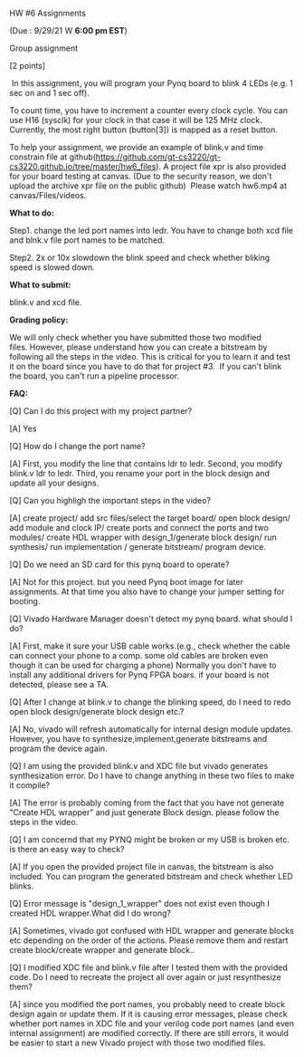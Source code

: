 HW #6 Assignments 

(Due : 9/29/21 W  **6:00 pm EST**)

Group assignment

[2 points]

 In this assignment, you will program your Pynq board to blink 4 LEDs (e.g. 1 sec on and 1 sec off). 

To count time, you have to increment a counter every clock cycle. You can use H16 (sysclk) for your clock in that case it will be 125 MHz clock.  Currently, the most right button (button[3]) is mapped as a reset button. 

To help your assignment, we provide an example of blink.v and time
constrain file at
github(https://github.com/gt-cs3220/gt-cs3220.github.io/tree/master/hw6_files). A
project file xpr  is also provided for your board testing at canvas. (Due to the security reason, we don't upload the archive xpr file on the public github)  Please watch hw6.mp4 at canvas/Files/videos. 




**What to do:** 

Step1. change the led port names into ledr. You have to change both xcd file and blnk.v file port names to be matched. 

Step2. 2x or 10x slowdown the blink speed and check whether bliking speed is slowed down. 

**What to submit:**

blink.v and xcd file. 

**Grading policy:**

We will only check whether you have submitted those two modified files. However, please understand how you can create a bitstream by following all the steps in the video. This is critical for you to learn it and test it on the board since you have to do that for project #3.  If you can't blink the board, you can't run a pipeline processor. 

**FAQ:**

[Q] Can I do this project with my project partner? 

[A] Yes 

[Q] How do I change the port name? 

[A] First, you modify the line that contains ldr to ledr. Second, you modify blink.v ldr to ledr. Third, you rename your port in the block design and update all your designs. 


[Q] Can you highligh the important steps in the video? 

[A] create project/ add src files/select the target board/  open block design/ add module and clock IP/ create ports and connect the ports and two modules/ create HDL wrapper with design_1/generate block design/ run synthesis/ run implementation / generate bitstream/ program device. 



[Q] Do we need an SD card for this pynq board to operate?


[A] Not for this project. but you need Pynq boot image for later assignments. At that time you also have to change your jumper setting for booting. 



[Q] Vivado Hardware Manager doesn't detect my pynq board. what should I do? 


[A] First, make it sure your USB cable works.(e.g., check whether the cable can connect your phone to a comp. some old cables are broken even though it can be used for charging a phone) 
 Normally you don't have to install any additional drivers for Pynq FPGA boars. if your board is not detected, please see a TA. 

[Q] After I change at blink.v to change the blinking speed, do I need to redo open block design/generate block design etc.? 

[A] No, vivado will refresh automatically for internal design module updates. However, you have to synthesize,implement,generate bitstreams and program the device again. 

[Q] I am using the provided blink.v and XDC file but vivado generates synthesization error. Do I have to change anything in these two files to make it compile? 

[A] The error is probably coming from the fact that you have not generate "Create HDL wrapper" and just generate Block design. please follow the steps in the video. 


[Q] I am concernd that my PYNQ might be broken or my USB is broken etc. is there an easy way to check? 

[A] If you open the provided project file in canvas, the bitstream is also included. You can program the generated bitstream and check whether LED blinks. 


[Q] Error message is "design_1_wrapper" does not exist even though I created HDL wrapper.What did I do wrong? 

[A] Sometimes, vivado got confused with HDL wrapper and generate blocks etc depending on the order of the actions.  Please remove them and restart create block/create wrapper and generate block.. 

[Q] I modified XDC file and blink.v file after I tested them with the provided code. Do I need to recreate the project all over again or just resynthesize them? 

[A] since you modified the port names, you probably need to create block design again or update them.  If it is causing error messages, please check whether  port names in XDC file and your verilog code port names (and even internal assignment) are modified correctly. If there are still errors, it would be easier to start a new Vivado project with those two modified files. 













